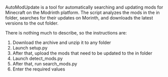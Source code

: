 AutoModUpdate is a tool for automatically searching and updating mods for Minecraft on the Modrinth platform. The script analyzes the mods in the in folder, searches for their updates on Morinth, and downloads the latest versions to the out folder.


There is nothing much to describe, so the instructions are:

1. Download the archive and unzip it to any folder
2. Launch setup.py
3. After that, upload the mods that need to be updated to the in folder
4. Launch detect_mods.py
5. After that, run search_mods.py
6. Enter the required values
